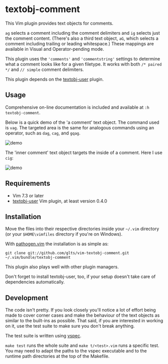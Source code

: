 textobj-comment
===============

This Vim plugin provides text objects for comments.

`ag` selects a comment including the comment delimiters and `ig` selects
just the comment content. (There's also a third text object, `aG`, which
selects a comment including trailing or leading whitespace.) These
mappings are available in Visual and Operator-pending mode.

This plugin uses the `'comments'` and `'commentstring'` settings to
determine what a comment looks like for a given filetype. It works with
both `/* paired */` and `// simple` comment delimiters.

This plugin depends on the [textobj-user][1] plugin.

[1]: https://github.com/kana/vim-textobj-user

Usage
-----

Comprehensive on-line documentation is included and available at
`:h textobj-comment`.

Below is a quick demo of the 'a comment' text object. The command used
is `vag`. The targeted area is the same for analogous commands using an
operator, such as `dag`, `cag`, and `gqag`.

![demo](https://raw.github.com/glts/vim-textobj-comment/gh-pages/images/demo-vac.gif)

The 'inner comment' text object targets the inside of a comment. Here I
use `cig`:

![demo](https://raw.github.com/glts/vim-textobj-comment/gh-pages/images/demo-cic.gif)

Requirements
------------

*   Vim 7.3 or later
*   [textobj-user][2] Vim plugin, at least version 0.4.0

[2]: https://github.com/kana/vim-textobj-user

Installation
------------

Move the files into their respective directories inside your `~/.vim`
directory (or your `$HOME\vimfiles` directory if you're on Windows).

With [pathogen.vim][3] the installation is as simple as:

    git clone git://github.com/glts/vim-textobj-comment.git ~/.vim/bundle/textobj-comment

This plugin also plays well with other plugin managers.

Don't forget to install textobj-user, too, if your setup doesn't take
care of dependencies automatically.

[3]: http://www.vim.org/scripts/script.php?script_id=2332

Development
-----------

The code isn't pretty. If you look closely you'll notice a lot of effort
being made to cover corner cases and make the behaviour of the text
objects as similar to the built-ins as possible. That said, if you are
interested in working on it, use the test suite to make sure you don't
break anything.

The test suite is written using [vspec][4].

`make test` runs the whole suite and `make t/<test>.vim` runs a specific
test. You may need to adapt the paths to the vspec executable and to the
runtime path directories at the top of the Makefile.

[4]: https://github.com/kana/vim-vspec
